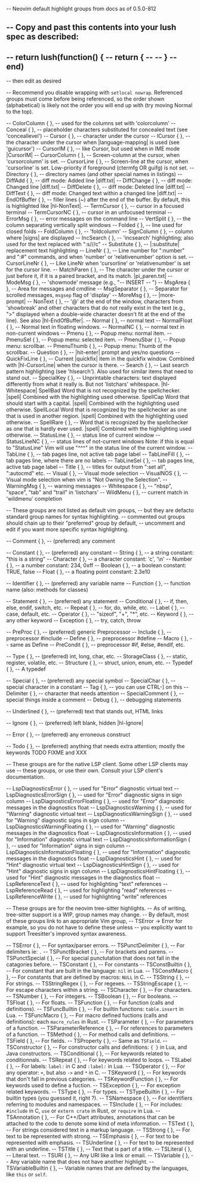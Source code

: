 -- Neovim default highlight groups from docs as of 0.5.0-812

-- Copy and past this contents into your lush spec as described:
--
-- return lush(function() {
--   return {
--     <paste>
--   }
-- end)
--
-- then edit as desired

-- Recommend you disable wrapping with `setlocal nowrap`. Referenced groups must come before being referenced, so the order shown (alphabetical) is likely not the order you will end up with (try moving Normal to the top).

-- ColorColumn  { }, -- used for the columns set with 'colorcolumn'
-- Conceal      { }, -- placeholder characters substituted for concealed text (see 'conceallevel')
-- Cursor       { }, -- character under the cursor
-- lCursor      { }, -- the character under the cursor when |language-mapping| is used (see 'guicursor')
-- CursorIM     { }, -- like Cursor, but used when in IME mode |CursorIM|
-- CursorColumn { }, -- Screen-column at the cursor, when 'cursorcolumn' is set.
-- CursorLine   { }, -- Screen-line at the cursor, when 'cursorline' is set.  Low-priority if foreground (ctermfg OR guifg) is not set.
-- Directory    { }, -- directory names (and other special names in listings)
-- DiffAdd      { }, -- diff mode: Added line |diff.txt|
-- DiffChange   { }, -- diff mode: Changed line |diff.txt|
-- DiffDelete   { }, -- diff mode: Deleted line |diff.txt|
-- DiffText     { }, -- diff mode: Changed text within a changed line |diff.txt|
-- EndOfBuffer  { }, -- filler lines (~) after the end of the buffer.  By default, this is highlighted like |hl-NonText|.
-- TermCursor   { }, -- cursor in a focused terminal
-- TermCursorNC { }, -- cursor in an unfocused terminal
-- ErrorMsg     { }, -- error messages on the command line
-- VertSplit    { }, -- the column separating vertically split windows
-- Folded       { }, -- line used for closed folds
-- FoldColumn   { }, -- 'foldcolumn'
-- SignColumn   { }, -- column where |signs| are displayed
-- IncSearch    { }, -- 'incsearch' highlighting; also used for the text replaced with ":s///c"
-- Substitute   { }, -- |:substitute| replacement text highlighting
-- LineNr       { }, -- Line number for ":number" and ":#" commands, and when 'number' or 'relativenumber' option is set.
-- CursorLineNr { }, -- Like LineNr when 'cursorline' or 'relativenumber' is set for the cursor line.
-- MatchParen   { }, -- The character under the cursor or just before it, if it is a paired bracket, and its match. |pi_paren.txt|
-- ModeMsg      { }, -- 'showmode' message (e.g., "-- INSERT -- ")
-- MsgArea      { }, -- Area for messages and cmdline
-- MsgSeparator { }, -- Separator for scrolled messages, `msgsep` flag of 'display'
-- MoreMsg      { }, -- |more-prompt|
-- NonText      { }, -- '@' at the end of the window, characters from 'showbreak' and other characters that do not really exist in the text (e.g., ">" displayed when a double-wide character doesn't fit at the end of the line). See also |hl-EndOfBuffer|.
-- Normal       { }, -- normal text
-- NormalFloat  { }, -- Normal text in floating windows.
-- NormalNC     { }, -- normal text in non-current windows
-- Pmenu        { }, -- Popup menu: normal item.
-- PmenuSel     { }, -- Popup menu: selected item.
-- PmenuSbar    { }, -- Popup menu: scrollbar.
-- PmenuThumb   { }, -- Popup menu: Thumb of the scrollbar.
-- Question     { }, -- |hit-enter| prompt and yes/no questions
-- QuickFixLine { }, -- Current |quickfix| item in the quickfix window. Combined with |hl-CursorLine| when the cursor is there.
-- Search       { }, -- Last search pattern highlighting (see 'hlsearch').  Also used for similar items that need to stand out.
-- SpecialKey   { }, -- Unprintable characters: text displayed differently from what it really is.  But not 'listchars' whitespace. |hl-Whitespace| SpellBad  Word that is not recognized by the spellchecker. |spell| Combined with the highlighting used otherwise.  SpellCap  Word that should start with a capital. |spell| Combined with the highlighting used otherwise.  SpellLocal  Word that is recognized by the spellchecker as one that is used in another region. |spell| Combined with the highlighting used otherwise.
-- SpellRare    { }, -- Word that is recognized by the spellchecker as one that is hardly ever used.  |spell| Combined with the highlighting used otherwise.
-- StatusLine   { }, -- status line of current window
-- StatusLineNC { }, -- status lines of not-current windows Note: if this is equal to "StatusLine" Vim will use "^^^" in the status line of the current window.
-- TabLine      { }, -- tab pages line, not active tab page label
-- TabLineFill  { }, -- tab pages line, where there are no labels
-- TabLineSel   { }, -- tab pages line, active tab page label
-- Title        { }, -- titles for output from ":set all", ":autocmd" etc.
-- Visual       { }, -- Visual mode selection
-- VisualNOS    { }, -- Visual mode selection when vim is "Not Owning the Selection".
-- WarningMsg   { }, -- warning messages
-- Whitespace   { }, -- "nbsp", "space", "tab" and "trail" in 'listchars'
-- WildMenu     { }, -- current match in 'wildmenu' completion

-- These groups are not listed as default vim groups,
-- but they are defacto standard group names for syntax highlighting.
-- commented out groups should chain up to their "preferred" group by default,
-- uncomment and edit if you want more specific syntax highlighting.

-- Comment           { }, -- (preferred) any comment

-- Constant          { }, -- (preferred) any constant
-- String         { }, --   a string constant: "this is a string"
-- Character      { }, --  a character constant: 'c', '\n'
-- Number         { }, --   a number constant: 234, 0xff
-- Boolean        { }, --  a boolean constant: TRUE, false
-- Float          { }, --    a floating point constant: 2.3e10

-- Identifier        { }, -- (preferred) any variable name
-- Function       { }, -- function name (also: methods for classes)

-- Statement         { }, -- (preferred) any statement
-- Conditional    { }, --  if, then, else, endif, switch, etc.
-- Repeat         { }, --   for, do, while, etc.
-- Label          { }, --    case, default, etc.
-- Operator       { }, -- "sizeof", "+", "*", etc.
-- Keyword        { }, --  any other keyword
-- Exception      { }, --  try, catch, throw

-- PreProc           { }, -- (preferred) generic Preprocessor
-- Include        { }, --  preprocessor #include
-- Define         { }, --   preprocessor #define
-- Macro          { }, --    same as Define
-- PreCondit      { }, --  preprocessor #if, #else, #endif, etc.

-- Type              { }, -- (preferred) int, long, char, etc.
-- StorageClass   { }, -- static, register, volatile, etc.
-- Structure      { }, --  struct, union, enum, etc.
-- Typedef        { }, --  A typedef

-- Special           { }, -- (preferred) any special symbol
-- SpecialChar    { }, --  special character in a constant
-- Tag            { }, --    you can use CTRL-] on this
-- Delimiter      { }, --  character that needs attention
-- SpecialComment { }, -- special things inside a comment
-- Debug          { }, --    debugging statements

-- Underlined        { }, -- (preferred) text that stands out, HTML links

-- Ignore            { }, -- (preferred) left blank, hidden  |hl-Ignore|

-- Error             { }, -- (preferred) any erroneous construct

-- Todo              { }, -- (preferred) anything that needs extra attention; mostly the keywords TODO FIXME and XXX

-- These groups are for the native LSP client. Some other LSP clients may use
-- these groups, or use their own. Consult your LSP client's documentation.

-- LspDiagnosticsError               { }, -- used for "Error" diagnostic virtual text
-- LspDiagnosticsErrorSign           { }, -- used for "Error" diagnostic signs in sign column
-- LspDiagnosticsErrorFloating       { }, -- used for "Error" diagnostic messages in the diagnostics float
-- LspDiagnosticsWarning             { }, -- used for "Warning" diagnostic virtual text
-- LspDiagnosticsWarningSign         { }, -- used for "Warning" diagnostic signs in sign column
-- LspDiagnosticsWarningFloating     { }, -- used for "Warning" diagnostic messages in the diagnostics float
-- LspDiagnosticsInformation         { }, -- used for "Information" diagnostic virtual text
-- LspDiagnosticsInformationSign     { }, -- used for "Information" signs in sign column
-- LspDiagnosticsInformationFloating { }, -- used for "Information" diagnostic messages in the diagnostics float
-- LspDiagnosticsHint                { }, -- used for "Hint" diagnostic virtual text
-- LspDiagnosticsHintSign            { }, -- used for "Hint" diagnostic signs in sign column
-- LspDiagnosticsHintFloating        { }, -- used for "Hint" diagnostic messages in the diagnostics float
-- LspReferenceText                  { }, -- used for highlighting "text" references
-- LspReferenceRead                  { }, -- used for highlighting "read" references
-- LspReferenceWrite                 { }, -- used for highlighting "write" references

-- These groups are for the neovim tree-sitter highlights.
-- As of writing, tree-sitter support is a WIP, group names may change.
-- By default, most of these groups link to an appropriate Vim group,
-- TSError -> Error for example, so you do not have to define these unless
-- you explicitly want to support Treesitter's improved syntax awareness.

-- TSError              { }, -- For syntax/parser errors.
-- TSPunctDelimiter     { }, -- For delimiters ie: `.`
-- TSPunctBracket       { }, -- For brackets and parens.
-- TSPunctSpecial       { }, -- For special punctutation that does not fall in the catagories before.
-- TSConstant           { }, -- For constants
-- TSConstBuiltin       { }, -- For constant that are built in the language: `nil` in Lua.
-- TSConstMacro         { }, -- For constants that are defined by macros: `NULL` in C.
-- TSString             { }, -- For strings.
-- TSStringRegex        { }, -- For regexes.
-- TSStringEscape       { }, -- For escape characters within a string.
-- TSCharacter          { }, -- For characters.
-- TSNumber             { }, -- For integers.
-- TSBoolean            { }, -- For booleans.
-- TSFloat              { }, -- For floats.
-- TSFunction           { }, -- For function (calls and definitions).
-- TSFuncBuiltin        { }, -- For builtin functions: `table.insert` in Lua.
-- TSFuncMacro          { }, -- For macro defined fuctions (calls and definitions): each `macro_rules` in Rust.
-- TSParameter          { }, -- For parameters of a function.
-- TSParameterReference { }, -- For references to parameters of a function.
-- TSMethod             { }, -- For method calls and definitions.
-- TSField              { }, -- For fields.
-- TSProperty           { }, -- Same as `TSField`.
-- TSConstructor        { }, -- For constructor calls and definitions: `{ }` in Lua, and Java constructors.
-- TSConditional        { }, -- For keywords related to conditionnals.
-- TSRepeat             { }, -- For keywords related to loops.
-- TSLabel              { }, -- For labels: `label:` in C and `:label:` in Lua.
-- TSOperator           { }, -- For any operator: `+`, but also `->` and `*` in C.
-- TSKeyword            { }, -- For keywords that don't fall in previous categories.
-- TSKeywordFunction    { }, -- For keywords used to define a fuction.
-- TSException          { }, -- For exception related keywords.
-- TSType               { }, -- For types.
-- TSTypeBuiltin        { }, -- For builtin types (you guessed it, right ?).
-- TSNamespace          { }, -- For identifiers referring to modules and namespaces.
-- TSInclude            { }, -- For includes: `#include` in C, `use` or `extern crate` in Rust, or `require` in Lua.
-- TSAnnotation         { }, -- For C++/Dart attributes, annotations that can be attached to the code to denote some kind of meta information.
-- TSText               { }, -- For strings considered text in a markup language.
-- TSStrong             { }, -- For text to be represented with strong.
-- TSEmphasis           { }, -- For text to be represented with emphasis.
-- TSUnderline          { }, -- For text to be represented with an underline.
-- TSTitle              { }, -- Text that is part of a title.
-- TSLiteral            { }, -- Literal text.
-- TSURI                { }, -- Any URI like a link or email.
-- TSVariable           { }, -- Any variable name that does not have another highlight.
-- TSVariableBuiltin    { }, -- Variable names that are defined by the languages, like `this` or `self`.

